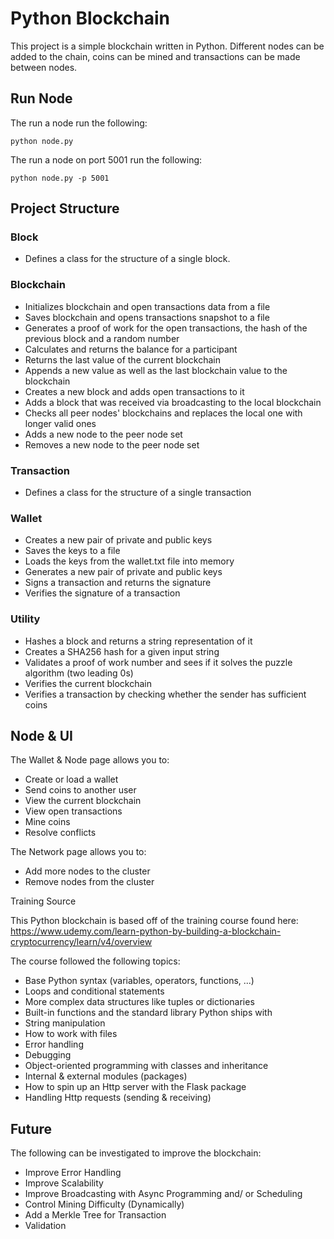 # Python Blockchain

This project is a simple blockchain written in Python. 
Different nodes can be added to the chain, coins can be mined and transactions can be made between nodes.

## Run Node

The run a node run the following:
```
python node.py
```

The run a node on port 5001 run the following:
```
python node.py -p 5001
```

## Project Structure

### Block

* Defines a class for the structure of a single block.

### Blockchain

* Initializes blockchain and open transactions data from a file
* Saves blockchain and opens transactions snapshot to a file
* Generates a proof of work for the open transactions, the hash of the previous block and a random number
* Calculates and returns the balance for a participant
* Returns the last value of the current blockchain
* Appends a new value as well as the last blockchain value to the blockchain
* Creates a new block and adds open transactions to it
* Adds a block that was received via broadcasting to the local blockchain
* Checks all peer nodes' blockchains and replaces the local one with longer valid ones
* Adds a new node to the peer node set
* Removes a new node to the peer node set

### Transaction

* Defines a class for the structure of a single transaction

### Wallet

* Creates a new pair of private and public keys
* Saves the keys to a file
* Loads the keys from the wallet.txt file into memory
* Generates a new pair of private and public keys
* Signs a transaction and returns the signature
* Verifies the signature of a transaction

### Utility
* Hashes a block and returns a string representation of it
* Creates a SHA256 hash for a given input string
* Validates a proof of work number and sees if it solves the puzzle algorithm (two leading 0s)
* Verifies the current blockchain
* Verifies a transaction by checking whether the sender has sufficient coins

## Node & UI

The Wallet & Node page allows you to:

* Create or load a wallet
* Send coins to another user
* View the current blockchain
* View open transactions
* Mine coins 
* Resolve conflicts

The Network page allows you to:

* Add more nodes to the cluster
* Remove nodes from the cluster

Training Source

This Python blockchain is based off of the training course found here: https://www.udemy.com/learn-python-by-building-a-blockchain-cryptocurrency/learn/v4/overview

The course followed the following topics:

* Base Python syntax (variables, operators, functions, ...)
* Loops and conditional statements
* More complex data structures like tuples or dictionaries
* Built-in functions and the standard library Python ships with
* String manipulation
* How to work with files
* Error handling
* Debugging
* Object-oriented programming with classes and inheritance
* Internal & external modules (packages)
* How to spin up an Http server with the Flask package
* Handling Http requests (sending & receiving)

## Future

The following can be investigated to improve the blockchain:

* Improve Error Handling
* Improve Scalability
* Improve Broadcasting with Async Programming and/ or Scheduling
* Control Mining Difficulty (Dynamically)
* Add a Merkle Tree for Transaction
* Validation